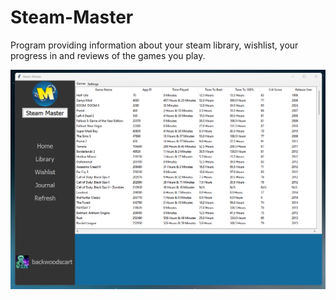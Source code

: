 # Steam-Master
Program providing information about your steam library, wishlist, your progress in and reviews of the games you play.

![prototype image](ReadMe/Images/LibraryIMG.png)
